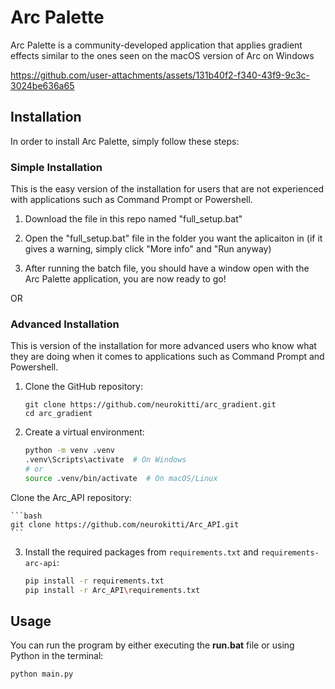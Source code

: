 # Arc Palette

Arc Palette is a community-developed application that applies gradient effects similar to the ones seen on the macOS version of Arc on Windows

https://github.com/user-attachments/assets/131b40f2-f340-43f9-9c3c-3024be636a65

## Installation

In order to install Arc Palette, simply follow these steps:

### Simple Installation
This is the easy version of the installation for users that are not experienced with applications such as Command Prompt or Powershell.

1. Download the file in this repo named "full_setup.bat"

2. Open the "full_setup.bat" file in the folder you want the aplicaiton in (if it gives a warning, simply click "More info" and "Run anyway)

3. After running the batch file, you should have a window open with the Arc Palette application, you are now ready to go!

OR

### Advanced Installation
This is version of the installation for more advanced users who know what they are doing when it comes to applications such as Command Prompt and Powershell.
   
1. Clone the GitHub repository:

    ```
    git clone https://github.com/neurokitti/arc_gradient.git
    cd arc_gradient
    ```

2. Create a virtual environment:

    ```bash
    python -m venv .venv
    .venv\Scripts\activate  # On Windows
    # or
    source .venv/bin/activate  # On macOS/Linux
    ```
 Clone the Arc_API repository:

    ```bash
    git clone https://github.com/neurokitti/Arc_API.git
    ```
3. Install the required packages from `requirements.txt` and `requirements-arc-api`:

    ```bash
    pip install -r requirements.txt
    pip install -r Arc_API\requirements.txt
    ```

## Usage

You can run the program by either executing the **run.bat** file or using Python in the terminal:

```bash
python main.py
```
